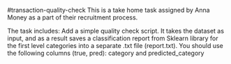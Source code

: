 #transaction-quality-check
This is a take home task assigned by Anna Money as a part of their recruitment process.

The task includes:
Add a simple quality check script. It takes the dataset as input, and as a result saves a classification report from Sklearn library for the first level categories into a separate .txt file (report.txt). 
You should use the following columns (true, pred): category and predicted_category
